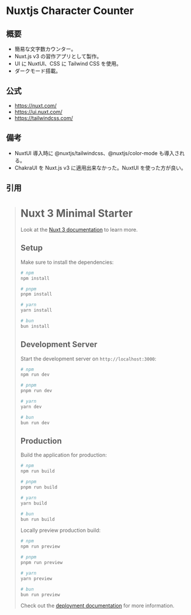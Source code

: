 # Nuxtjs Character Counter

## 概要

- 簡易な文字数カウンター。
- Nuxt.js v3 の習作アプリとして製作。
- UI に NuxtUI、CSS に Tailwind CSS を使用。
- ダークモード搭載。

## 公式

- https://nuxt.com/
- https://ui.nuxt.com/
- https://tailwindcss.com/

## 備考

- NuxtUI 導入時に @nuxtjs/tailwindcss、@nuxtjs/color-mode も導入される。
- ChakraUI を Nuxt.js v3 に適用出来なかった。NuxtUI を使った方が良い。

## 引用

> # Nuxt 3 Minimal Starter
> 
> Look at the [Nuxt 3 documentation](https://nuxt.com/docs/getting-started/introduction) to learn more.
> 
> ## Setup
> 
> Make sure to install the dependencies:
> 
> ```bash
> # npm
> npm install
> 
> # pnpm
> pnpm install
> 
> # yarn
> yarn install
> 
> # bun
> bun install
> ```
> 
> ## Development Server
> 
> Start the development server on `http://localhost:3000`:
> 
> ```bash
> # npm
> npm run dev
> 
> # pnpm
> pnpm run dev
> 
> # yarn
> yarn dev
> 
> # bun
> bun run dev
> ```
> 
> ## Production
> 
> Build the application for production:
> 
> ```bash
> # npm
> npm run build
> 
> # pnpm
> pnpm run build
> 
> # yarn
> yarn build
> 
> # bun
> bun run build
> ```
> 
> Locally preview production build:
> 
> ```bash
> # npm
> npm run preview
> 
> # pnpm
> pnpm run preview
> 
> # yarn
> yarn preview
> 
> # bun
> bun run preview
> ```
> 
> Check out the [deployment documentation](https://nuxt.com/docs/getting-started/deployment) for more information.

